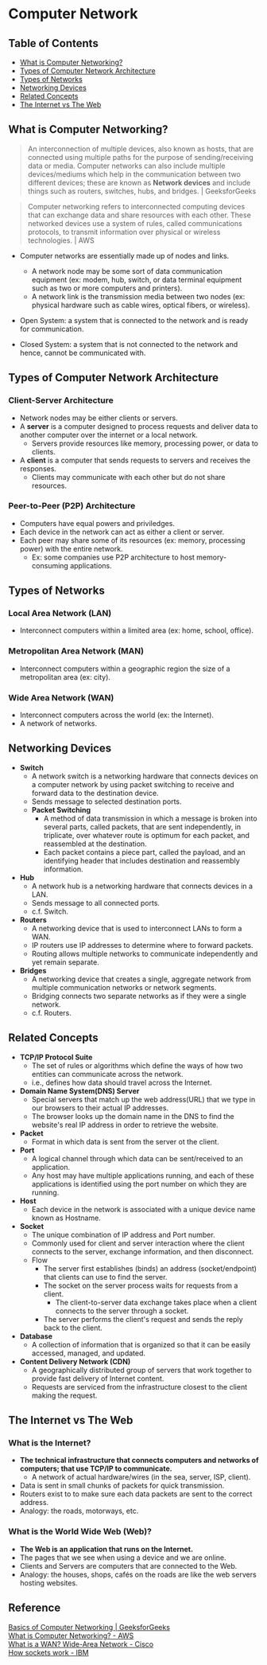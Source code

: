 # Computer Network

## Table of Contents
- [What is Computer Networking?](#what-is-computer-networking)
- [Types of Computer Network Architecture](#types-of-computer-network-architecture)
- [Types of Networks](#types-of-networks)
- [Networking Devices](#networking-devices)
- [Related Concepts](#related-concepts)
- [The Internet vs The Web](#the-internet-vs-the-web)

## What is Computer Networking?
> An interconnection of multiple devices, also known as hosts, that are connected using multiple paths for the purpose of sending/receiving data or media. Computer networks can also include multiple devices/mediums which help in the communication between two different devices; these are known as **Network devices** and include things such as routers, switches, hubs, and bridges. | GeeksforGeeks

> Computer networking refers to interconnected computing devices that can exchange data and share resources with each other. These networked devices use a system of rules, called communications protocols, to transmit information over physical or wireless technologies. | AWS

- Computer networks are essentially made up of nodes and links. 
  - A network node may be some sort of data communication equipment (ex: modem, hub, switch, or data terminal equipment such as two or more computers and printers).
  - A network link is the transmission media between two nodes (ex: physical hardware such as cable wires, optical fibers, or wireless).

- Open System: a system that is connected to the network and is ready for communication.
- Closed System: a system that is not connected to the network and hence, cannot be communicated with.

## Types of Computer Network Architecture
### Client-Server Architecture
- Network nodes may be either clients or servers.
- A **server** is a computer designed to process requests and deliver data to another computer over the internet or a local network.
  - Servers provide resources like memory, processing power, or data to clients.
- A **client** is a computer that sends requests to servers and receives the responses.
  - Clients may communicate with each other but do not share resources.
### Peer-to-Peer (P2P) Architecture
- Computers have equal powers and priviledges.
- Each device in the network can act as either a client or server.
- Each peer may share some of its resources (ex: memory, processing power) with the entire network.
  - Ex: some companies use P2P architecture to host memory-consuming applications.

## Types of Networks
### Local Area Network (LAN)
- Interconnect computers within a limited area (ex: home, school, office).
### Metropolitan Area Network (MAN)
- Interconnect computers within a geographic region the size of a metropolitan area (ex: city).
### Wide Area Network (WAN)
- Interconnect computers across the world (ex: the Internet).
- A network of networks.

## Networking Devices
- **Switch**
  - A network switch is a networking hardware that connects devices on a computer network by using packet switching to receive and forward data to the destination device.
  - Sends message to selected destination ports.
  - **Packet Switching**
    - A method of data transmission in which a message is broken into several parts, called packets, that are sent independently, in triplicate, over whatever route is optimum for each packet, and reassembled at the destination.
    - Each packet contains a piece part, called the payload, and an identifying header that includes destination and reassembly information.
- **Hub**
  - A network hub is a networking hardware that connects devices in a LAN.
  - Sends message to all connected ports.
  - c.f. Switch.
- **Routers**
  - A networking device that is used to interconnect LANs to form a WAN.
  - IP routers use IP addresses to determine where to forward packets.
  - Routing allows multiple networks to communicate independently and yet remain separate.
- **Bridges**
  - A networking device that creates a single, aggregate network from multiple communication networks or network segments.
  - Bridging connects two separate networks as if they were a single network.
  - c.f. Routers.

## Related Concepts
- **TCP/IP Protocol Suite**
  - The set of rules or algorithms which define the ways of how two entities can communicate across the network.
  - i.e., defines how data should travel across the Internet.
- **Domain Name System(DNS) Server**
  - Special servers that match up the web address(URL) that we type in our browsers to their actual IP addresses.
  - The browser looks up the domain name in the DNS to find the website's real IP address in order to retrieve the website.
- **Packet**
  - Format in which data is sent from the server ot the client.
- **Port**
  - A logical channel through which data can be sent/received to an application.
  - Any host may have multiple applications running, and each of these applications is identified using the port number on which they are running.
- **Host**
  - Each device in the network is associated with a unique device name known as Hostname.
- **Socket**
  - The unique combination of IP address and Port number.
  - Commonly used for client and server interaction where the client connects to the server, exchange information, and then disconnect.
  - Flow
    - The server first establishes (binds) an address (socket/endpoint) that clients can use to find the server.
    - The socket on the server process waits for requests from a client.
      - The client-to-server data exchange takes place when a client connects to the server through a socket.
    - The server performs the client's request and sends the reply back to the client.
- **Database**
  - A collection of information that is organized so that it can be easily accessed, managed, and updated.
- **Content Delivery Network (CDN)**
  - A geographically distributed group of servers that work together to provide fast delivery of Internet content.
  - Requests are serviced from the infrastructure closest to the client making the request.

## The Internet vs The Web
### What is the Internet?
- **The technical infrastructure that connects computers and networks of computers; that use TCP/IP to communicate.**
  - A network of actual hardware/wires (in the sea, server, ISP, client).
- Data is sent in small chunks of packets for quick transmission.
- Routers exist to to make sure each data packets are sent to the correct address.
- Analogy: the roads, motorways, etc.
### What is the World Wide Web (Web)?
- **The Web is an application that runs on the Internet.**
- The pages that we see when using a device and we are online.
- Clients and Servers are computers that are connected to the Web.
- Analogy: the houses, shops, cafés on the roads are like the web servers hosting websites.

## Reference
[Basics of Computer Networking | GeeksforGeeks](https://www.geeksforgeeks.org/basics-computer-networking/)  
[What is Computer Networking? - AWS](https://aws.amazon.com/what-is/computer-networking/)  
[What is a WAN? Wide-Area Network - Cisco](https://www.cisco.com/c/en/us/products/switches/what-is-a-wan-wide-area-network.html#~types)  
[How sockets work - IBM](https://www.ibm.com/docs/en/i/7.3?topic=programming-how-sockets-work)  
